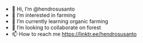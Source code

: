 - 👋 Hi, I’m @hendrosusanto
- 👀 I’m interested in farming
- 🌱 I’m currently learning organic farming
- 💞️ I’m looking to collaborate on forest
- 📫 How to reach me https://linktr.ee/hendrosusanto

<!---
hendrosusanto/hendrosusanto is a ✨ special ✨ repository because its `README.md` (this file) appears on your GitHub profile.
You can click the Preview link to take a look at your changes.
--->
